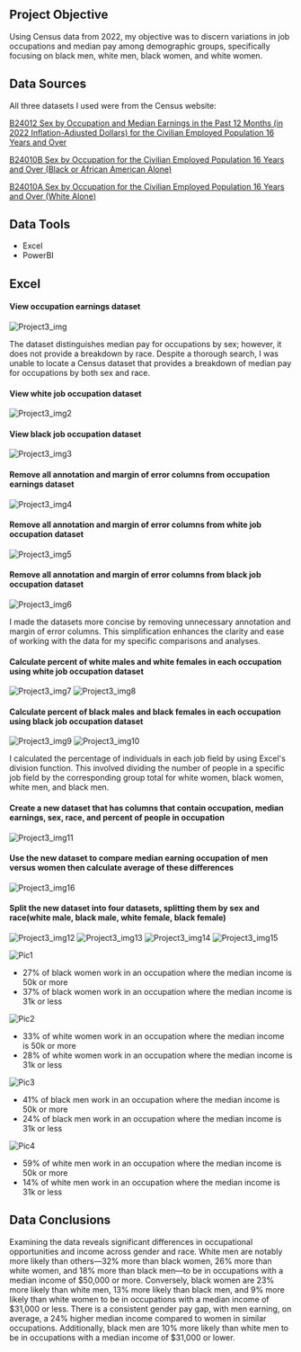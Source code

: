 ## Project Objective
Using Census data from 2022, my objective was to discern variations in job occupations and median pay among demographic groups, specifically focusing on black men, white men, black women, and white women. 

## Data Sources
All three datasets I used were from the Census website:
  
[B24012 Sex by Occupation and Median Earnings in the Past 12 Months (in 2022 Inflation-Adjusted Dollars) for the Civilian Employed Population 16 Years and Over](https://data.census.gov/table/ACSDT1Y2022.B24012?t=Occupation&g=010XX00US)
  
[B24010B Sex by Occupation for the Civilian Employed Population 16 Years and Over (Black or African American Alone)](https://data.census.gov/table/ACSDT1Y2022.B24010B?q=United+States&t=Black+or+African+American:Employment)
    
[B24010A Sex by Occupation for the Civilian Employed Population 16 Years and Over (White Alone)](https://data.census.gov/table/ACSDT1Y2022.B24010A?q=United+States&t=Employment:White)

## Data Tools 
* Excel
* PowerBI

## Excel
#### View occupation earnings dataset
![Project3_img](https://github.com/Scara98/Portfolio/assets/150705975/dc4a5620-a47e-4cba-acc9-c66d25bd6459)

The dataset distinguishes median pay for occupations by sex; however, it does not provide a breakdown by race. Despite a thorough search, I was unable to locate a Census dataset that provides a breakdown of median pay for occupations by both sex and race.

#### View white job occupation dataset
![Project3_img2](https://github.com/Scara98/Portfolio/assets/150705975/fdd11ded-8ef5-4bfe-a8c2-85880fd7d9c2)

#### View black job occupation dataset
![Project3_img3](https://github.com/Scara98/Portfolio/assets/150705975/b4870527-dbe2-491b-89a3-514945a3d171)

#### Remove all annotation and margin of error columns from occupation earnings dataset
![Project3_img4](https://github.com/Scara98/Portfolio/assets/150705975/16a88cb1-9540-401f-acb5-580bcd932a3c)

#### Remove all annotation and margin of error columns from white job occupation dataset
![Project3_img5](https://github.com/Scara98/Portfolio/assets/150705975/016f3945-a0e3-44e4-b983-af00272a92cd)

#### Remove all annotation and margin of error columns from black job occupation dataset
![Project3_img6](https://github.com/Scara98/Portfolio/assets/150705975/b50705d5-dca9-485c-bd03-3b86c0a38e43)

I made the datasets more concise by removing unnecessary annotation and margin of error columns. This simplification enhances the clarity and ease of working with the data for my specific comparisons and analyses.

#### Calculate percent of white males and white females in each occupation using white job occupation dataset
![Project3_img7](https://github.com/Scara98/Portfolio/assets/150705975/6832c08c-dbbc-4ea4-a285-ad935db89df3)
![Project3_img8](https://github.com/Scara98/Portfolio/assets/150705975/34a9fff5-35f2-4649-a481-4d6f9c1fc30f)

#### Calculate percent of black males and black females in each occupation using black job occupation dataset
![Project3_img9](https://github.com/Scara98/Portfolio/assets/150705975/42dc50e5-f68b-4c46-ba0f-714eaedf2b1f)
![Project3_img10](https://github.com/Scara98/Portfolio/assets/150705975/22c59799-7c77-46bf-86f9-42c9d6015755)

I calculated the percentage of individuals in each job field by using Excel's division function. This involved dividing the number of people in a specific job field by the corresponding group total for white women, black women, white men, and black men.

#### Create a new dataset that has columns that contain occupation, median earnings, sex, race, and percent of people in occupation
![Project3_img11](https://github.com/Scara98/Portfolio/assets/150705975/a76e943f-7096-411a-aa8c-17ed1ebeb1f5)

#### Use the new dataset to compare median earning occupation of men versus women then calculate average of these differences
![Project3_img16](https://github.com/Scara98/Portfolio/assets/150705975/865eecb6-1d44-4724-b26f-a54e38086ecd)

#### Split the new dataset into four datasets, splitting them by sex and race(white male, black male, white female, black female)
![Project3_img12](https://github.com/Scara98/Portfolio/assets/150705975/545243e1-ade9-4812-8bd1-3718127ac970)
![Project3_img13](https://github.com/Scara98/Portfolio/assets/150705975/7d261a47-f64d-4919-a5d8-4fa4fe0addd9)
![Project3_img14](https://github.com/Scara98/Portfolio/assets/150705975/4f1a2cb1-a6bb-4687-b3fc-7502159d0128)
![Project3_img15](https://github.com/Scara98/Portfolio/assets/150705975/ad6d7745-7f39-4694-8528-68039eb27381)


![Pic1](https://github.com/Scara98/Portfolio/assets/150705975/061c87c5-c990-4611-97ff-7d40b46593a0)

* 27% of black women work in an occupation where the median income is 50k or more
* 37% of black women work in an occupation where the median income is 31k or less

![Pic2](https://github.com/Scara98/Portfolio/assets/150705975/636936e1-2d33-441b-8e04-3714688738a7)

* 33% of white women work in an occupation where the median income is 50k or more
* 28% of white women work in an occupation where the median income is 31k or less

![Pic3](https://github.com/Scara98/Portfolio/assets/150705975/0180c013-290f-4ef9-8881-6c646c69417e)

* 41% of black men work in an occupation where the median income is 50k or more
* 24% of black men work in an occupation where the median income is 31k or less

![Pic4](https://github.com/Scara98/Portfolio/assets/150705975/8b3fd3fa-bc0e-43b5-a5e2-a3f73f4730dc)

* 59% of white men work in an occupation where the median income is 50k or more
* 14% of white men work in an occupation where the median income is 31k or less

## Data Conclusions
Examining the data reveals significant differences in occupational opportunities and income across gender and race. White men are notably more likely than others—32% more than black women, 26% more than white women, and 18% more than black men—to be in occupations with a median income of $50,000 or more. Conversely, black women are 23% more likely than white men, 13% more likely than black men, and 9% more likely than white women to be in occupations with a median income of $31,000 or less. There is a consistent gender pay gap, with men earning, on average, a 24% higher median income compared to women in similar occupations. Additionally, black men are 10% more likely than white men to be in occupations with a median income of $31,000 or lower.

